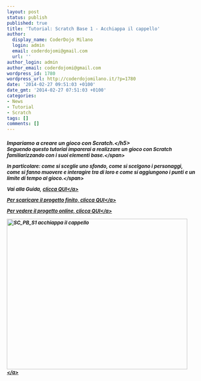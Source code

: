 ```yaml
---
layout: post
status: publish
published: true
title: 'Tutorial: Scratch Base 1 - Acchiappa il cappello'
author:
  display_name: CoderDojo Milano
  login: admin
  email: coderdojomi@gmail.com
  url: ''
author_login: admin
author_email: coderdojomi@gmail.com
wordpress_id: 1780
wordpress_url: http://coderdojomilano.it/?p=1780
date: '2014-02-27 09:51:03 +0100'
date_gmt: '2014-02-27 07:51:03 +0100'
categories:
- News
- Tutorial
- Scratch
tags: []
comments: []
---
```

<h5>Impariamo a creare un gioco con Scratch.<&#47;h5><br />
<span style="font-size: small;">Seguendo questo tutorial imparerai a realizzare un gioco con Scratch familiarizzando con i suoi elementi base.<&#47;span></p>
<p><span style="font-size: small;">In particolare: come si sceglie uno sfondo, come si scelgono i personaggi, come si fanno muovere e interagire tra di loro e come si aggiungono i punti e un limite di tempo al gioco.<&#47;span></p>
<p>Vai alla Guida,&nbsp;<a href="https:&#47;&#47;drive.google.com&#47;file&#47;d&#47;0B2acWmxEoKDkUk42N0d0UEV1ZFk&#47;edit?usp=sharing" target="_blank">clicca QUI<&#47;a></p>
<p>Per scaricare il progetto finito, <a href="https:&#47;&#47;drive.google.com&#47;file&#47;d&#47;0B2acWmxEoKDkN1RoSUEwcWJZWkk&#47;edit?usp=sharing" target="_blank">clicca QUI<&#47;a></p>
<p>Per vedere il progetto online, <a href="http:&#47;&#47;scratch.mit.edu&#47;projects&#47;17937468&#47;" target="_blank">clicca QUI<&#47;a></p>
<p><a href="http:&#47;&#47;coderdojomilano.it&#47;wp-content&#47;uploads&#47;2014&#47;02&#47;SC_PB_S1-acchiappa-il-cappello.png"><img class="alignnone size-full wp-image-1783" src="http:&#47;&#47;coderdojomilano.it&#47;wp-content&#47;uploads&#47;2014&#47;02&#47;SC_PB_S1-acchiappa-il-cappello.png" alt="SC_PB_S1 acchiappa il cappello" width="481" height="400" &#47;><&#47;a></p>
